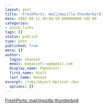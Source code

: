 ```yaml
---
layout: post
title: 'FreshPorts: mail/mozilla-thunderbird'
date: 2003-09-11 20:09:59.000000000 +02:00
categories:
- quick links
tags: []
status: publish
type: post
published: true
meta: {}
author:
  login: shanson
  email: papascott-wp@gmail.com
  display_name: PapaScott
  first_name: Scott
  last_name: Hanson
excerpt: !ruby/object:Hpricot::Doc
  options: {}
---
```

<p><a title="Finally, thunderbird for FreeBSD is here" href="http://www.freshports.org/mail/mozilla-thunderbird/">FreshPorts: mail/mozilla-thunderbird</a></p>

